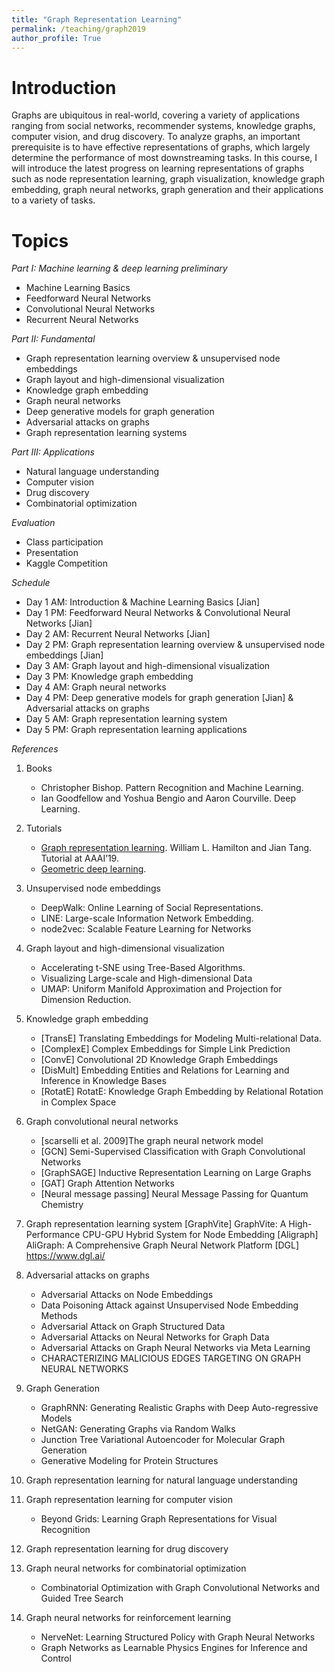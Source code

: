 ```yaml
---
title: "Graph Representation Learning"
permalink: /teaching/graph2019
author_profile: True
---
```


Introduction
======
Graphs are ubiquitous in real-world, covering a variety of applications ranging from social networks, recommender systems, knowledge graphs, computer vision, and drug discovery. To analyze graphs, an important prerequisite is to have effective representations of graphs, which largely determine the performance of most downstreaming tasks. In this course, I will introduce the latest progress on learning representations of graphs such as node representation learning, graph visualization, knowledge graph embedding, graph neural networks, graph generation and their applications to a variety of tasks.

Topics
======

*Part I: Machine learning & deep learning preliminary*
* Machine Learning Basics
* Feedforward Neural Networks
* Convolutional Neural Networks
* Recurrent Neural Networks

*Part II: Fundamental*
* Graph representation learning overview & unsupervised node embeddings 
* Graph layout and high-dimensional visualization
* Knowledge graph embedding
* Graph neural networks
* Deep generative models for graph generation
* Adversarial attacks on graphs
* Graph representation learning systems

*Part III: Applications*
* Natural language understanding
* Computer vision
* Drug discovery
* Combinatorial optimization

*Evaluation*
* Class participation
* Presentation
* Kaggle Competition

*Schedule*
* Day 1 AM: Introduction & Machine Learning Basics [Jian]
* Day 1 PM: Feedforward Neural Networks & Convolutional Neural Networks  [Jian]
* Day 2 AM: Recurrent Neural Networks  [Jian]
* Day 2 PM: Graph representation learning overview & unsupervised node embeddings  [Jian]
* Day 3 AM: Graph layout and high-dimensional visualization
* Day 3 PM: Knowledge graph embedding
* Day 4 AM: Graph neural networks
* Day 4 PM: Deep generative models for graph generation [Jian] & Adversarial attacks on graphs
* Day 5 AM: Graph representation learning system
* Day 5 PM: Graph representation learning applications

*References*
1. Books
    * Christopher Bishop. Pattern Recognition and Machine Learning.
    * Ian Goodfellow and Yoshua Bengio and Aaron Courville. Deep Learning.
2. Tutorials
    * [Graph representation learning](https://jian-tang.com/). William L. Hamilton and Jian Tang. Tutorial at AAAI’19.
    * [Geometric deep learning](http://geometricdeeplearning.com/).
3. Unsupervised node embeddings
    * DeepWalk: Online Learning of Social Representations.
    * LINE: Large-scale Information Network Embedding.
    * node2vec: Scalable Feature Learning for Networks
4. Graph layout and high-dimensional visualization
    * Accelerating t-SNE using Tree-Based Algorithms.
    * Visualizing Large-scale and High-dimensional Data
    * UMAP: Uniform Manifold Approximation and Projection for Dimension Reduction.
5. Knowledge graph embedding
    * [TransE] Translating Embeddings for Modeling Multi-relational Data.
    * [ComplexE] Complex Embeddings for Simple Link Prediction 
    * [ConvE] Convolutional 2D Knowledge Graph Embeddings
    * [DisMult] Embedding Entities and Relations for Learning and Inference in Knowledge Bases
    * [RotatE] RotatE: Knowledge Graph Embedding by Relational Rotation in Complex Space
6. Graph convolutional neural networks
    * [scarselli et al. 2009]The graph neural network model
    * [GCN] Semi-Supervised Classification with Graph Convolutional Networks
    * [GraphSAGE] Inductive Representation Learning on Large Graphs
    * [GAT] Graph Attention Networks
    * [Neural message passing] Neural Message Passing for Quantum Chemistry
7. Graph representation learning system
    [GraphVite] GraphVite: A High-Performance CPU-GPU Hybrid System for Node Embedding
    [Aligraph] AliGraph: A Comprehensive Graph Neural Network Platform
    [DGL] https://www.dgl.ai/
8. Adversarial attacks on graphs
    * Adversarial Attacks on Node Embeddings
    * Data Poisoning Attack against Unsupervised Node Embedding Methods
    * Adversarial Attack on Graph Structured Data
    * Adversarial Attacks on Neural Networks for Graph Data
    * Adversarial Attacks on Graph Neural Networks via Meta Learning
    * CHARACTERIZING MALICIOUS EDGES TARGETING ON GRAPH NEURAL NETWORKS
9. Graph Generation
    * GraphRNN: Generating Realistic Graphs with Deep Auto-regressive Models
    * NetGAN: Generating Graphs via Random Walks
    * Junction Tree Variational Autoencoder for Molecular Graph Generation
    * Generative Modeling for Protein Structures
10. Graph representation learning for natural language understanding


11. Graph representation learning for computer vision
    * Beyond Grids: Learning Graph Representations for Visual Recognition
12. Graph representation learning for drug discovery


13. Graph neural networks for combinatorial optimization
    * Combinatorial Optimization with Graph Convolutional Networks and Guided Tree Search
14. Graph neural networks for reinforcement learning
    * NerveNet: Learning Structured Policy with Graph Neural Networks
    * Graph Networks as Learnable Physics Engines for Inference and Control


